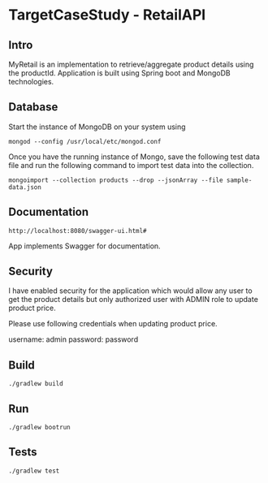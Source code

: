 
# TargetCaseStudy - RetailAPI

## Intro
MyRetail is an implementation to retrieve/aggregate product details using the productId. Application is built using Spring boot and MongoDB technologies.

## Database
Start the instance of MongoDB on your system using 

```
mongod --config /usr/local/etc/mongod.conf
```

Once you have the running instance of Mongo, save the following test data file and run the following command to import test data into the collection.

```
mongoimport --collection products --drop --jsonArray --file sample-data.json
```

## Documentation
`http://localhost:8080/swagger-ui.html# `

App implements Swagger for documentation.

## Security
I have enabled security for the application which would allow any user to get the product details but only authorized user with ADMIN role to update product price. 

Please use following credentials when updating product price.

username: admin
password: password

## Build
```
./gradlew build
```

## Run
```
./gradlew bootrun
```

## Tests 
```
./gradlew test
```